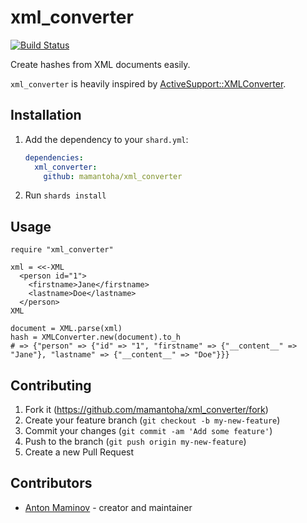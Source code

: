 # xml_converter

[![Build Status](https://travis-ci.org/mamantoha/xml_converter.svg?branch=master)](https://travis-ci.org/mamantoha/xml_converter)

Create hashes from XML documents easily.

`xml_converter` is heavily inspired by [ActiveSupport::XMLConverter](https://api.rubyonrails.org/classes/ActiveSupport/XMLConverter.html).

## Installation

1. Add the dependency to your `shard.yml`:

   ```yaml
   dependencies:
     xml_converter:
       github: mamantoha/xml_converter
   ```

2. Run `shards install`

## Usage

```crystal
require "xml_converter"

xml = <<-XML
  <person id="1">
    <firstname>Jane</firstname>
    <lastname>Doe</lastname>
  </person>
XML

document = XML.parse(xml)
hash = XMLConverter.new(document).to_h
# => {"person" => {"id" => "1", "firstname" => {"__content__" => "Jane"}, "lastname" => {"__content__" => "Doe"}}}
```

## Contributing

1. Fork it (<https://github.com/mamantoha/xml_converter/fork>)
2. Create your feature branch (`git checkout -b my-new-feature`)
3. Commit your changes (`git commit -am 'Add some feature'`)
4. Push to the branch (`git push origin my-new-feature`)
5. Create a new Pull Request

## Contributors

- [Anton Maminov](https://github.com/mamantoha) - creator and maintainer
